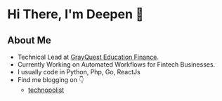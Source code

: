# Hi There, I'm Deepen :wave:

##  About Me

 - Technical Lead at <a href="https://grayquest.com/" target="_blank">GrayQuest Education Finance</a>.
 - Currently Working on Automated Workflows for Fintech Businesses.
 - I usually code in Python, Php, Go, ReactJs
 - Find me blogging on :point_down:
	 - <medium-logo><a href="https://medium.com/@technopolist" target="_blank">technopolist</a>
